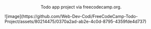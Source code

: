 <p style="text-align: center;">Todo app project via freecodecamp.org.</p>
![image](https://github.com/Web-Dev-Codi/FreeCodeCamp-Todo-Project/assets/80214475/0370a2ad-ab2e-4c0d-8795-4359fde4d737)
